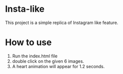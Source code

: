 # Insta-like
This project is a simple replica of Instagram like feature. 
# How to use
1. Run the index.html file
2. double click on the given 6 images.
3. A heart animation will appear for 1.2 seconds.

